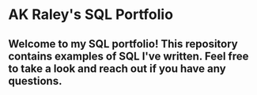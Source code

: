 # AK Raley's SQL Portfolio

## Welcome to my SQL portfolio! This repository contains examples of SQL I've written. Feel free to take a look and reach out if you have any questions.
